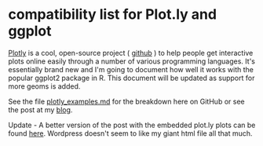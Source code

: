 # compatibility list for Plot.ly and ggplot
[Plotly](http://www.plot.ly) is a cool, open-source project  ( [github](https://github.com/plotly) ) to help people get interactive plots online easily through a number of various programming languages. It's essentially brand new and I'm going to document how well it works with the popular ggplot2 package in R. This document will be updated as support for more geoms is added.

See the file [plotly_examples.md](https://github.com/xysmas/plot.ly-ggplot-geoms/blob/master/plotly_examples.md) for the breakdown here on GitHub or see the post at my [blog](http://aarongonzales.net/2014/04/plotly-and-ggpplot-compatibility/). 

Update - 
A better version of the post with the embedded plot.ly plots can be found [here](http://aarongonzales.net/plotly_examples.html). Wordpress doesn't seem to like my giant html file all that much.
